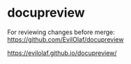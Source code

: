 # docupreview

For reviewing changes before merge:
https://github.com/EvilOlaf/docupreview

https://evilolaf.github.io/docupreview/
